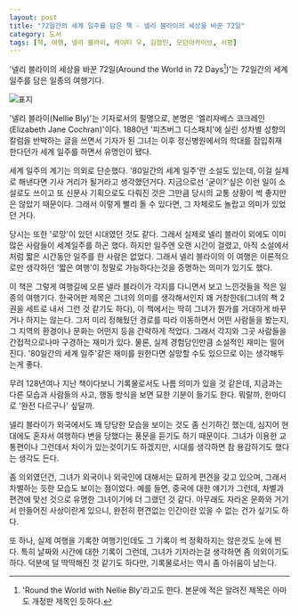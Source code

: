 ```yaml
---
layout: post
title: "72일간의 세계 일주를 담은 책 - 넬리 블라이의 세상을 바꾼 72일"
category: 도서
tags: [책, 여행, 넬리 블라이, 케이티 우, 김정민, 모던아카이브, 서평]
---
```


'넬리 블라이의 세상을 바꾼 72일(Around the World in 72 Days[^1])'는
72일간의 세계 일주를 담은 일종의 여행기다.

[^1]: 'Round the World with Nellie Bly'라고도 한다. 본문에 적은 알려진 제목은 아마도 개정판 제목인 듯하다.

![표지](https://lh3.googleusercontent.com/_zCoVaQgURbZe7C7NMmCExe5d3tVWFhtjRioHHNr3P1D4aVc1l8ZEpUV4CmSqhp4qgpn-vCGIKOmTA=s480)

'넬리 블라이(Nellie Bly)'는 기자로서의 필명으로,
본명은 '엘리자베스 코크레인(Elizabeth Jane Cochran)'이다.
1880년 '피츠버그 디스패치'에 실린 성차별 성향의 칼럼을 반박하는 글을 쓰면서 기자가 된 그녀는
이후 정신병원에서의 학대를 잠입취재 한다던가 세계 일주를 하면서 유명인이 됐다.

세계 일주의 계기는 의외로 단순했다.
'80일간의 세계 일주'란 소설도 있는데,
이걸 실제로 해낸다면 기사 거리가 될거라고 생각했던거다.
지금으로선 '굳이?'싶은 이런 일이
소설로도 쓰이고 또 신문사 기획으로도 다뤄진 것은
그만큼 당시의 교통 상황이 썩 좋지만은 않았기 때문이다.
그래서 이렇게 빨리 돌 수 있다면, 그 자체로도 놀랍고 의미가 있었던 거다.

당시는 또한 '로망'이 있던 시대였던 것도 같다.
그래서 실제로 넬리 블라이 외에도 이미 많은 사람들이 세계일주를 하곤 했다.
하지만 일주엔 오랜 시간이 걸렸고,
아직 소설에서처럼 짧은 시간동안 일주를 한 사람은 없었다.
그래서 넬리 블라이의 이 여행은
이론적으로만 생각하던 '짧은 여행'이 정말로 가능하다는것을 증명하는 의미가 있기도 했다.

이 책은 그렇게 여행길에 오른 넬라 블라이가
각지를 다니면서 보고 느낀것들을 적은 일종의 여행기다.
한국어판 제목은 그녀의 의미를 생각해서인지 꽤 거창한데(그녀의 책 2권을 세트로 내서 그런 것 같기도 하다),
이 책에서는 딱히 그녀가 뭔가를 거대하게 바꾸거나 하지는 않는다.
그저 미리 정해뒀던 경로를 따라 이동하면서 어떤 사람들을 봤는지,
그 지역의 환경이나 문화는 어떤지 등을 간략하게 적었다.
그래서 각지와 그곳 사람들을 간접적으로나마 구경하는 재미가 있다.
물론, 실제 경험담인만큼 소설적인 재미는 떨어진다.
'80일간의 세계 일주'같은 재미를 원한다면 실망할 수도 있으므로 이는 생각해두는게 좋다.

무려 128년여나 지난 책이다보니
기록물로서도 나름 의미가 있을 것 같은데,
지금과는 다른 모습과 사람들의 사고, 행동 방식을 보면 묘한 기분이 들기도 한다.
뭐랄까, 한마디로 '완전 다르구나' 싶달까.

넬리 블라이가 외국에서도 꽤 당당한 모습을 보이는 것도 좀 신기하긴 했는데,
심지어 현대에도 혼자서 여행하다 변을 당했다는 풍문을 듣기도 하기 때문이다.
그녀가 이용한 교통편이나 그런데서 차이가 있는것이기도 하겠지만,
시대를 생각하면 참 용감하기도 했다는 생각도 든다.

좀 의외였던건,
그녀가 외국이나 외국인에 대해서는 묘하게 편견을 갖고 있으며,
그래서 차별하는 듯한 모습도 보이는 점이었다.
예를 들면, 중국에 대한 얘기가 그런데,
차별과 편견에 맞선 것으로 유명한 그녀이기에 더 그랬던 것 같다.
아무래도 자라온 문화와 거기서 만들어진 사상이란게 있으니,
완전히 편견없는 인간이란 있을 수 없는 건가 싶기도 하다.

또 하나, 실제 여행을 기록한 여행기인데도
그 기록이 썩 정확하지는 않은것도 눈에 띈다.
특히 날짜와 시간에 대한 기록이 그런데,
그녀가 기자라는걸 생각하면 좀 의외이기도 하다.
덕분에 덜 딱딱해진 것 같기도 하다만,
기록물로서는 역시 좀 아쉬움이 남는다.
